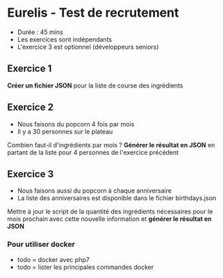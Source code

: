 # Eurelis - Test de recrutement #

- Durée : 45 mins
- Les exercices sont indépendants
- L'exercice 3 est optionnel (développeurs seniors)

## Exercice 1 ## 

**Créer un fichier JSON** pour la liste de course des ingrédients

## Exercice 2 ##

- Nous faisons du popcorn 4 fois par mois
- Il y a 30 personnes sur le plateau

Combien faut-il d'ingrédients par mois ? **Générer le résultat en JSON** en partant de la liste pour 4 personnes de l'exercice précédent

## Exercice 3 ## 

- Nous faisons aussi du popcorn à chaque anniversaire
- La liste des anniversaires est disponible dans le fichier birthdays.json

Mettre à jour le script de la quantité des ingrédients nécessaires pour le mois prochain avec cette nouvelle information et **générer le résultat en JSON**

### Pour utiliser docker ###

- todo = docker avec php7
- todo = lister les principales commandes docker
